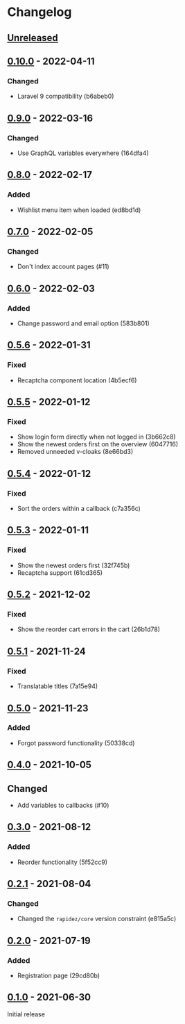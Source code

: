 # Changelog

## [Unreleased](https://github.com/org/repo/compare/0.10.0...master)

## [0.10.0](https://github.com/org/repo/compare/0.9.0...0.10.0) - 2022-04-11

### Changed

- Laravel 9 compatibility (b6abeb0)

## [0.9.0](https://github.com/org/repo/compare/0.8.0...0.9.0) - 2022-03-16

### Changed

- Use GraphQL variables everywhere (164dfa4)

## [0.8.0](https://github.com/org/repo/compare/0.7.0...0.8.0) - 2022-02-17

### Added

- Wishlist menu item when loaded (ed8bd1d)

## [0.7.0](https://github.com/org/repo/compare/0.6.0...0.7.0) - 2022-02-05

### Changed

- Don't index account pages (#11)

## [0.6.0](https://github.com/org/repo/compare/0.5.6...0.6.0) - 2022-02-03

### Added

- Change password and email option (583b801)

## [0.5.6](https://github.com/org/repo/compare/0.5.5...0.5.6) - 2022-01-31

### Fixed

- Recaptcha component location (4b5ecf6)

## [0.5.5](https://github.com/org/repo/compare/0.5.4...0.5.5) - 2022-01-12

### Fixed

- Show login form directly when not logged in (3b662c8)
- Show the newest orders first on the overview (6047716)
- Removed unneeded v-cloaks (8e66bd3)

## [0.5.4](https://github.com/org/repo/compare/0.5.3...0.5.4) - 2022-01-12

### Fixed

- Sort the orders within a callback (c7a356c)

## [0.5.3](https://github.com/org/repo/compare/0.5.2...0.5.3) - 2022-01-11

### Fixed

- Show the newest orders first (32f745b)
- Recaptcha support (61cd365)

## [0.5.2](https://github.com/org/repo/compare/0.5.1...0.5.2) - 2021-12-02

### Fixed

- Show the reorder cart errors in the cart (26b1d78)

## [0.5.1](https://github.com/org/repo/compare/0.5.0...0.5.1) - 2021-11-24

### Fixed

- Translatable titles (7a15e94)

## [0.5.0](https://github.com/org/repo/compare/0.4.0...0.5.0) - 2021-11-23

### Added

- Forgot password functionality (50338cd)

## [0.4.0](https://github.com/org/repo/compare/0.3.0...0.4.0) - 2021-10-05

## Changed

- Add variables to callbacks (#10)

## [0.3.0](https://github.com/org/repo/compare/0.2.1...0.3.0) - 2021-08-12

### Added

- Reorder functionality (5f52cc9)

## [0.2.1](https://github.com/org/repo/compare/0.2.0...0.2.1) - 2021-08-04

### Changed

- Changed the `rapidez/core` version constraint (e815a5c)

## [0.2.0](https://github.com/org/repo/compare/0.1.0...0.2.0) - 2021-07-19

### Added

- Registration page (29cd80b)

## [0.1.0](https://github.com/org/repo/compare/cf113ef3189cd7f0ece95f8c2fdf4d40cd3551f0...0.1.0) - 2021-06-30

Initial release
